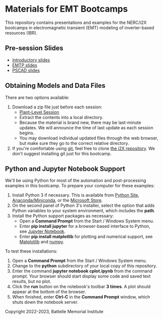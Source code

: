 # Materials for EMT Bootcamps 

This repository contains presentations and examples for the NERC/i2X
bootcamps in electromagnetic transient (EMT) modeling of inverter-based
resources (IBR).

## Pre-session Slides

- [Introductory slides](EMT_Bootcamp_July_27.pdf)
- [EMTP slides](EMTP/EMTP_training_session_1.pdf)
- [PSCAD slides](PSCAD)

## Obtaining Models and Data Files

There are two options available:

1. Download a zip file just before each session:
   - [Plant-Level Session](Plant-Level.zip)
   - Extract the contents into a local directory.
   - Because the material is brand new, there may be last-minute updates. We will announce the time of last update as each session begins.
   - You may download individual updated files through the web browser, but make sure they go to the correct relative directory.
2. If you're comfortable using [git](https://git-scm.com/download/win), feel free to clone [the i2X repository](https://github.com/pnnl/i2x/tree/develop). We don't suggest installing git just for this bootcamp.

## Python and Jupyter Notebook Support

We'll be using Python for most of the automation and post-processing
examples in this bootcamp. To prepare your computer for these examples:

1. Install Python 3 if necessary. This is available from [Python Site](https://python.org), 
   [Anaconda/Miniconda](https://www.anaconda.com/), or the 
   [Microsoft Store](https://apps.microsoft.com/store/detail/python-310/9PJPW5LDXLZ5).
2. On the second panel of Python 3's installer, select the option that
   adds Python variables to your system environment, which includes the **path**.
3. Install the Python support packages as necessary:
   - Open a **Command Prompt** from the Start / Windows System menu.
   - Enter **pip install jupyter** for a browser-based interface to Python, see [Jupyter Notebook](https://jupyter.org).
   - Enter **pip install matplotlib** for plotting and numerical support, see [Matplotlib](https://matplotlib.org/) and [numpy](https://numpy.org/doc/stable/user/index.html).

To test these installations:

1. Open a **Command Prompt** from the Start / Windows System menu.
2. Change to the **python** subdirectory of your local copy of this repository.
3. Enter the command **jupyter notebook cplot.ipynb** from the command prompt. Your browser should start display some code and saved text results, but no plot.
4. Click the **run** button on the notebook's toolbar **3 times**.  A plot should appear at the bottom of the browser.
5. When finished, enter **Ctrl-C** in the **Command Prompt** window, which shuts down the notebook server.

Copyright 2022-2023, Battelle Memorial Institute

